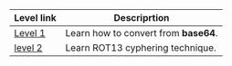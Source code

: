 | Level link | Descriprtion |
|------------|--------------|
| [Level 1](Level_1.md) | Learn how to convert from **base64**. |
| [level 2](Level_2.md) | Learn ROT13 cyphering technique. |